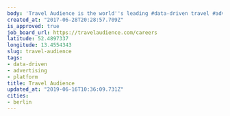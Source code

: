 ```yaml
---
body: 'Travel Audience is the world''s leading #data-driven travel #advertising #platform'
created_at: "2017-06-28T20:28:57.709Z"
is_approved: true
job_board_url: https://travelaudience.com/careers
latitude: 52.4897337
longitude: 13.4554343
slug: travel-audience
tags:
- data-driven
- advertising
- platform
title: Travel Audience
updated_at: "2019-06-16T10:36:09.731Z"
cities:
- berlin
---
```

